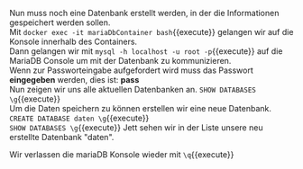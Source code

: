Nun muss noch eine Datenbank erstellt werden, in der die Informationen gespeichert werden sollen.  
Mit `docker exec -it mariaDbContainer bash`{{execute}} gelangen wir auf die Konsole innerhalb des Containers.  
Dann gelangen wir mit `mysql -h localhost -u root -p`{{execute}} auf die MariaDB Console um mit der Datenbank zu kommunizieren.  
Wenn zur Passworteingabe aufgefordert wird muss das Passwort **eingegeben** werden, dies ist: **pass**  
Nun zeigen wir uns alle aktuellen Datenbanken an. `SHOW DATABASES \g`{{execute}}  
Um die Daten speichern zu können erstellen wir eine neue Datenbank. `CREATE DATABASE daten \g`{{execute}}  
`SHOW DATABASES \g`{{execute}} Jett sehen wir in der Liste unsere neu erstellte Datenbank "daten".

Wir verlassen die mariaDB Konsole wieder mit `\q`{{execute}}